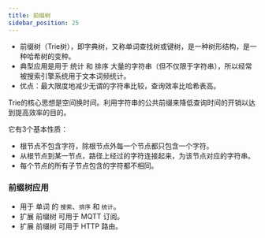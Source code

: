 ```yaml
---
title: 前缀树
sidebar_position: 25
---
```



- 前缀树（Trie树），即字典树，又称单词查找树或键树，是一种树形结构，是一种哈希树的变种。
- 典型应用是用于 统计 和 排序 大量的字符串（但不仅限于字符串），所以经常被搜索引擎系统用于文本词频统计。
- 优点：最大限度地减少无谓的字符串比较，查询效率比哈希表高。


Trie的核心思想是空间换时间。利用字符串的公共前缀来降低查询时间的开销以达到提高效率的目的。


它有3个基本性质：
- 根节点不包含字符，除根节点外每一个节点都只包含一个字符。
- 从根节点到某一节点，路径上经过的字符连接起来，为该节点对应的字符串。
- 每个节点的所有子节点包含的字符都不相同。


### 前缀树应用

- 用于 单词 的 `搜索`、`排序` 和 `统计`。
- 扩展 前缀树 可用于 MQTT 订阅。
- 扩展 前缀树 可用于 HTTP 路由。


